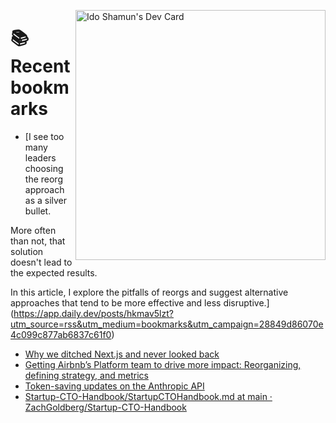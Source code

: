 <a href="https://app.daily.dev/idoshamun"><img src="https://api.daily.dev/devcards/v2/28849d86070e4c099c877ab6837c61f0.png?type=default&r=auy" align="right" width="400" alt="Ido Shamun's Dev Card"/></a>

# 📚 Recent bookmarks
<!-- BOOKMARKS:START -->
- [I see too many leaders choosing the reorg approach as a silver bullet.

More often than not, that solution doesn&#39;t lead to the expected results.

In this article, I explore the pitfalls of reorgs and suggest alternative approaches that tend to be more effective and less disruptive.](https://app.daily.dev/posts/hkmav5lzt?utm_source=rss&utm_medium=bookmarks&utm_campaign=28849d86070e4c099c877ab6837c61f0)
- [Why we ditched Next.js and never looked back](https://app.daily.dev/posts/zqdYUeCix?utm_source=rss&utm_medium=bookmarks&utm_campaign=28849d86070e4c099c877ab6837c61f0)
- [Getting Airbnb’s Platform team to drive more impact: Reorganizing, defining strategy, and metrics](https://app.daily.dev/posts/xejpkP43z?utm_source=rss&utm_medium=bookmarks&utm_campaign=28849d86070e4c099c877ab6837c61f0)
- [Token-saving updates on the Anthropic API](https://app.daily.dev/posts/t7ak9mskx?utm_source=rss&utm_medium=bookmarks&utm_campaign=28849d86070e4c099c877ab6837c61f0)
- [Startup-CTO-Handbook/StartupCTOHandbook.md at main · ZachGoldberg/Startup-CTO-Handbook](https://app.daily.dev/posts/xnqiGpyR1?utm_source=rss&utm_medium=bookmarks&utm_campaign=28849d86070e4c099c877ab6837c61f0)
<!-- BOOKMARKS:END -->
